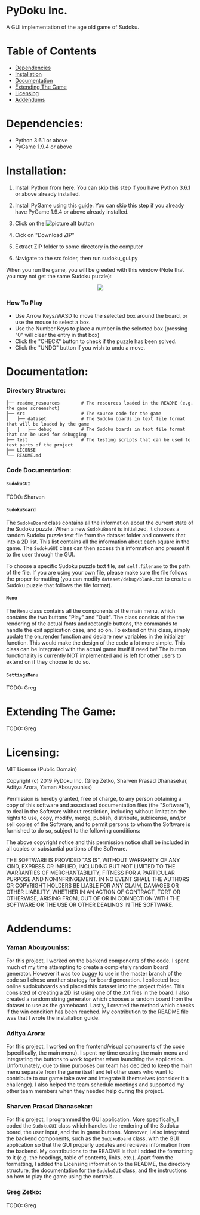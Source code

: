 # PyDoku Inc. #

A GUI implementation of the age old game of Sudoku.

# Table of Contents #

* [Dependencies](#dependencies)
* [Installation](#installation)
* [Documentation](#documentation)
* [Extending The Game](#extending-the-game)
* [Licensing](#licensing)
* [Addendums](#addendums)

# Dependencies: #

- Python 3.6.1 or above
- PyGame 1.9.4 or above

# Installation: #

1. Install Python from [here](https://www.python.org/). You can skip this step if you have Python 3.6.1 or above already installed.

2. Install PyGame using this [guide](https://www.pygame.org/wiki/GettingStarted). You can skip this step if you already have PyGame 1.9.4 or above already installed.

3. Click on the ![picture alt](readme_resources/clone_button.png "Clone or Download") button

4. Cick on "Download ZIP"

5. Extract ZIP folder to some directory in the computer

6. Navigate to the src folder, then run sudoku_gui.py

When you run the game, you will be greeted with this window (Note that you may not get the same Sudoku puzzle):

<p align="center">
  <img src="readme_resources/screenshot.png">
</p>

### How To Play ###

* Use Arrow Keys/WASD to move the selected box around the board, or use the mouse to select a box.
* Use the Number Keys to place a number in the selected box (pressing "0" will clear the entry in that box)
* Click the "CHECK" button to check if the puzzle has been solved.
* Click the "UNDO" button if you wish to undo a move.

# Documentation: #

### Directory Structure: ###

    ├── readme_resources        # The resources loaded in the README (e.g. the game screenshot)
    ├── src                     # The source code for the game
    │   ├── dataset             # The Sudoku boards in text file format that will be loaded by the game
    |   |   ├── debug           # The Sudoku boards in text file format that can be used for debugging
    ├── test                    # The testing scripts that can be used to test parts of the project
    ├── LICENSE
    └── README.md          
    
### Code Documentation: ### 

#### `SudokuGUI` ####
TODO: Sharven

#### `SudokuBoard` ####
The `SudokuBoard` class contains all the information about the current state of the
Sudoku puzzle. When a new `SudokuBoard` is initialized, it chooses a random Sudoku puzzle text file
from the dataset folder and converts that into a 2D list. This list contains all the
information about each square in the game. The `SudokuGUI` class can then access this information
and present it to the user through the GUI.

To choose a specific Sudoku puzzle text file, set `self.filename` to the path of the file. If you are using your own file, please make sure the file follows the proper formatting (you can modify `dataset/debug/blank.txt` to create a Sudoku puzzle that follows the file format).

#### `Menu` ####
The `Menu` class contains all the components of the main menu, which contains the two buttons "Play" and "Quit".
The class consists of the the rendering of the actual fonts and rectangle buttons, the commands to handle the exit application case, and so on.
To extend on this class, simply update the on_render function and declare new variables in the initializer function. This would make the design of the code a lot more simple. This class can be integrated with the actual game itself if need be! The button functionality is currently NOT implemented and is left for other users to extend on if they choose to do so.


#### `SettingsMenu` ####
TODO: Greg

# Extending The Game: #

TODO: Greg

# Licensing: #

MIT License (Public Domain)

Copyright (c) 2019 PyDoku Inc. (Greg Zetko, Sharven Prasad Dhanasekar, Aditya Arora, Yaman Abouyouniss)

Permission is hereby granted, free of charge, to any person obtaining a copy
of this software and associated documentation files (the "Software"), to deal
in the Software without restriction, including without limitation the rights
to use, copy, modify, merge, publish, distribute, sublicense, and/or sell
copies of the Software, and to permit persons to whom the Software is
furnished to do so, subject to the following conditions:

The above copyright notice and this permission notice shall be included in all
copies or substantial portions of the Software.

THE SOFTWARE IS PROVIDED "AS IS", WITHOUT WARRANTY OF ANY KIND, EXPRESS OR
IMPLIED, INCLUDING BUT NOT LIMITED TO THE WARRANTIES OF MERCHANTABILITY,
FITNESS FOR A PARTICULAR PURPOSE AND NONINFRINGEMENT. IN NO EVENT SHALL THE
AUTHORS OR COPYRIGHT HOLDERS BE LIABLE FOR ANY CLAIM, DAMAGES OR OTHER
LIABILITY, WHETHER IN AN ACTION OF CONTRACT, TORT OR OTHERWISE, ARISING FROM,
OUT OF OR IN CONNECTION WITH THE SOFTWARE OR THE USE OR OTHER DEALINGS IN THE
SOFTWARE.

# Addendums: #

### Yaman Abouyouniss: ###

For this project, I worked on the backend components of the code. I spent much of my time attempting to create a completely random board generator. However it was too buggy to use in the master branch of the code so I chose another strategy for board generation. I collected free online sudokuboards and placed this dataset into the project folder. This consisted of creating a 2D list using one of the .txt files in the board. I also created a random string generator which chooses a random board from the dataset to use as the gameboard. Lastly, I created the method which checks if the win condition has been reached. My contribution to the README file was that I wrote the installation guide.

### Aditya Arora: ###

For this project, I worked on the frontend/visual components of the code (specifically, the main menu). I spent my time creating the main menu and integrating the buttons to work together when launching the application. Unfortunately, due to time purposes our team has decided to keep the main menu separate from the game itself and let other users who want to contribute to our game take over and integrate it themselves (consider it a challenge). I also helped the team schedule meetings and supported my other team members when they needed help during the project. 

### Sharven Prasad Dhanasekar: ###

For this project, I programmed the GUI application. More specifically, I coded the `SudokuGUI` class which handles the rendering of the Sudoku board, the user input, and the in game buttons. Moreover, I also integrated the backend components, such as the `SudokuBoard` class, with the GUI application so that the GUI properly updates and recieves information from the backend. My contributions to the README is that I added the formatting to it (e.g. the headings, table of contents, links, etc.). Apart from the formatting, I added the Licensing information to the README, the directory structure, the documentation for the `SudokuGUI` class, and the instructions on how to play the game using the controls.

### Greg Zetko: ###

TODO: Greg
